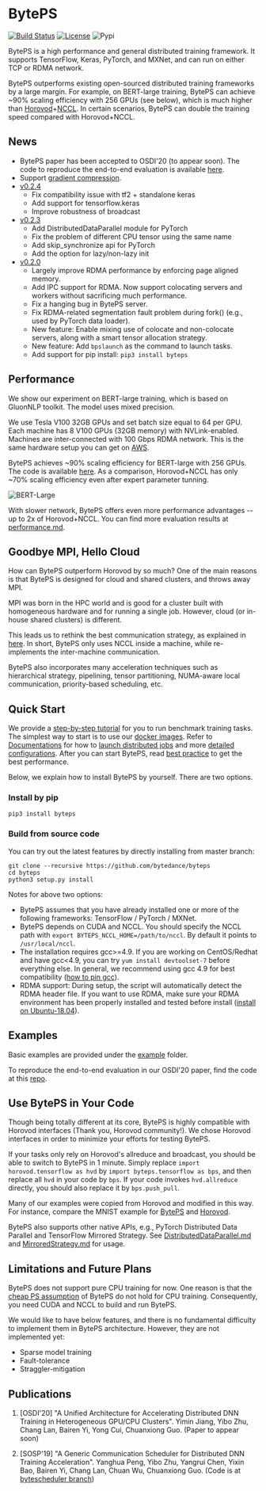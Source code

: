 # BytePS

[![Build Status](https://travis-ci.org/bytedance/byteps.svg?branch=master)](https://travis-ci.org/bytedance/byteps)
[![License](https://img.shields.io/badge/License-Apache%202.0-blue.svg)](https://opensource.org/licenses/Apache-2.0)
![Pypi](https://img.shields.io/pypi/v/byteps.svg)

BytePS is a high performance and general distributed training framework. It supports TensorFlow, Keras, PyTorch, and MXNet, and can run on either TCP or RDMA network.

BytePS outperforms existing open-sourced distributed training frameworks by a large margin. For example, on BERT-large training, BytePS can achieve ~90% scaling efficiency with 256 GPUs (see below), which is much higher than [Horovod](https://github.com/horovod/horovod)+[NCCL](https://github.com/NVIDIA/nccl). In certain scenarios, BytePS can double the training speed compared with Horovod+NCCL.

## News
- BytePS paper has been accepted to OSDI'20 (to appear soon). The code to reproduce the end-to-end evaluation is available [here](https://github.com/byteps/examples).
- Support [gradient compression](https://github.com/bytedance/byteps/pull/225).
- [v0.2.4](https://github.com/bytedance/byteps/tree/v0.2.4)
    * Fix compatibility issue with tf2 + standalone keras
    * Add support for tensorflow.keras
    * Improve robustness of broadcast
- [v0.2.3](https://github.com/bytedance/byteps/tree/v0.2.3)
    * Add DistributedDataParallel module for PyTorch
    * Fix the problem of different CPU tensor using the same name
    * Add skip_synchronize api for PyTorch
    * Add the option for lazy/non-lazy init
- [v0.2.0](https://github.com/bytedance/byteps/tree/v0.2)
    * Largely improve RDMA performance by enforcing page aligned memory.
    * Add IPC support for RDMA. Now support colocating servers and workers without sacrificing much performance.
    * Fix a hanging bug in BytePS server.
    * Fix RDMA-related segmentation fault problem during fork() (e.g., used by PyTorch data loader).
    * New feature: Enable mixing use of colocate and non-colocate servers, along with a smart tensor allocation strategy.
    * New feature: Add ``bpslaunch`` as the command to launch tasks.
    * Add support for pip install: ``pip3 install byteps``

## Performance

We show our experiment on BERT-large training, which is based on GluonNLP toolkit. The model uses mixed precision.

We use Tesla V100 32GB GPUs and set batch size equal to 64 per GPU. Each machine has 8 V100 GPUs (32GB memory) with NVLink-enabled. Machines are inter-connected with 100 Gbps RDMA network. This is the same hardware setup you can get on [AWS](https://aws.amazon.com/about-aws/whats-new/2018/12/introducing-amazon-ec2-p3dn-instances-our-most-powerful-gpu-instance-yet/).

BytePS achieves ~90% scaling efficiency for BERT-large with 256 GPUs. The code is available [here](https://github.com/ymjiang/gluon-nlp/tree/bert-byteps/scripts/bert). As a comparison, Horovod+NCCL has only ~70% scaling efficiency even after expert parameter tunning.

![BERT-Large](https://user-images.githubusercontent.com/13852819/69874496-1ca43600-12f6-11ea-997b-b023e4c93360.png)


With slower network, BytePS offers even more performance advantages -- up to 2x of Horovod+NCCL. You can find more evaluation results at [performance.md](docs/performance.md).

## Goodbye MPI, Hello Cloud

How can BytePS outperform Horovod by so much? One of the main reasons is that BytePS is designed for cloud and shared clusters, and throws away MPI.

MPI was born in the HPC world and is good for a cluster built with homogeneous hardware and for running a single job. However, cloud (or in-house shared clusters) is different.

This leads us to rethink the best communication strategy, as explained in [here](docs/rationale.md). In short, BytePS only uses NCCL inside a machine, while re-implements the inter-machine communication.

BytePS also incorporates many acceleration techniques such as hierarchical strategy, pipelining, tensor partitioning, NUMA-aware local communication, priority-based scheduling, etc.

## Quick Start

We provide a [step-by-step tutorial](docs/step-by-step-tutorial.md) for you to run benchmark training tasks. The simplest way to start is to use our [docker images](docker). Refer to [Documentations](docs) for how to [launch distributed jobs](docs/running.md) and more [detailed configurations](docs/env.md). After you can start BytePS, read [best practice](docs/best-practice.md) to get the best performance.

Below, we explain how to install BytePS by yourself. There are two options.

### Install by pip

```
pip3 install byteps
```

### Build from source code

You can try out the latest features by directly installing from master branch:

```
git clone --recursive https://github.com/bytedance/byteps
cd byteps
python3 setup.py install
```

Notes for above two options:
- BytePS assumes that you have already installed one or more of the following frameworks: TensorFlow / PyTorch / MXNet.
- BytePS depends on CUDA and NCCL. You should specify the NCCL path with `export BYTEPS_NCCL_HOME=/path/to/nccl`. By default it points to `/usr/local/nccl`.
- The installation requires gcc>=4.9. If you are working on CentOS/Redhat and have gcc<4.9, you can try `yum install devtoolset-7` before everything else. In general, we recommend using gcc 4.9 for best compatibility ([how to pin gcc](https://github.com/bytedance/byteps/blob/3fba75def0d81c1d3225f8f397cc985200f57de7/docker/Dockerfile.mxnet#L72-L80)).
- RDMA support: During setup, the script will automatically detect the RDMA header file. If you want to use RDMA, make sure your RDMA environment has been properly installed and tested before install ([install on Ubuntu-18.04](https://github.com/bytedance/byteps/blob/3fba75def0d81c1d3225f8f397cc985200f57de7/docker/Dockerfile.mxnet#L29-L33)).

## Examples

Basic examples are provided under the [example](example) folder. 

To reproduce the end-to-end evaluation in our OSDI'20 paper, find the code at this [repo](https://github.com/byteps/examples).

## Use BytePS in Your Code

Though being totally different at its core, BytePS is highly compatible with Horovod interfaces (Thank you, Horovod community!). We chose Horovod interfaces in order to minimize your efforts for testing BytePS.

If your tasks only rely on Horovod's allreduce and broadcast, you should be able to switch to BytePS in 1 minute. Simply replace `import horovod.tensorflow as hvd` by `import byteps.tensorflow as bps`, and then replace all `hvd` in your code by `bps`. If your code invokes `hvd.allreduce` directly, you should also replace it by `bps.push_pull`.

Many of our examples were copied from Horovod and modified in this way. For instance, compare the MNIST example for [BytePS](https://github.com/bytedance/byteps/blob/master/example/tensorflow/tensorflow_mnist.py) and [Horovod](https://github.com/horovod/horovod/blob/master/examples/tensorflow_mnist.py).

BytePS also supports other native APIs, e.g., PyTorch Distributed Data Parallel and TensorFlow Mirrored Strategy. See [DistributedDataParallel.md](docs/DistributedDataParallel.md) and [MirroredStrategy.md](docs/MirroredStrategy.md) for usage.

## Limitations and Future Plans
BytePS does not support pure CPU training for now. One reason is that the [cheap PS assumption](docs/rationale.md) of BytePS do not hold for CPU training. Consequently, you need CUDA and NCCL to build and run BytePS.

We would like to have below features, and there is no fundamental difficulty to implement them in BytePS architecture. However, they are not implemented yet:
* Sparse model training
* Fault-tolerance
* Straggler-mitigation

## Publications

1. [OSDI'20] "A Unified Architecture for Accelerating Distributed DNN Training in Heterogeneous GPU/CPU Clusters". Yimin Jiang, Yibo Zhu, Chang Lan, Bairen Yi, Yong Cui, Chuanxiong Guo. (Paper to appear soon)

2. [SOSP'19] "A Generic Communication Scheduler for Distributed DNN Training Acceleration". Yanghua Peng, Yibo Zhu, Yangrui Chen, Yixin Bao, Bairen Yi, Chang Lan, Chuan Wu, Chuanxiong Guo. (Code is at [bytescheduler branch](https://github.com/bytedance/byteps/tree/bytescheduler/bytescheduler))
